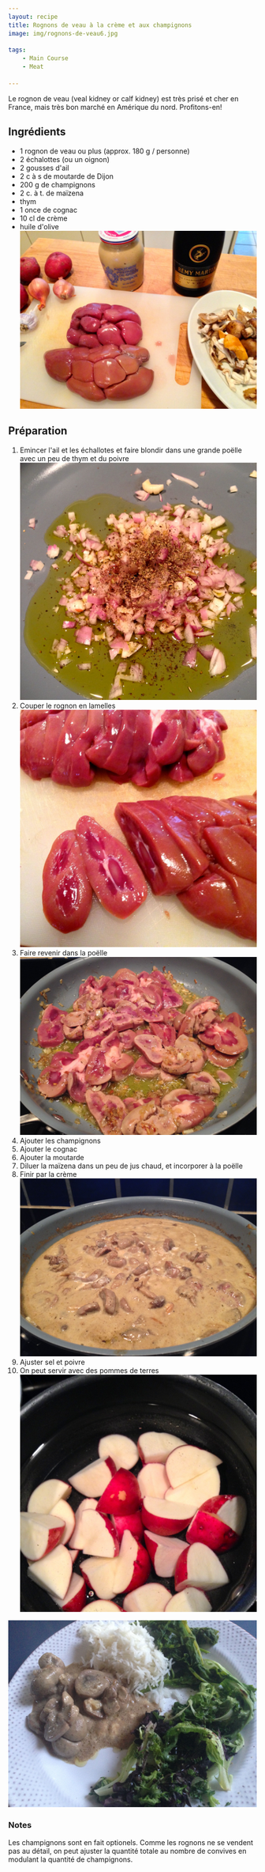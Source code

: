 ```yaml
---
layout: recipe
title: Rognons de veau à la crème et aux champignons
image: img/rognons-de-veau6.jpg

tags:
    - Main Course
    - Meat
    
---
```


Le rognon de veau (veal kidney or calf kidney) est très prisé et cher en France, mais très bon marché en Amérique du nord. Profitons-en!   

## Ingrédients

* 1 rognon de veau ou plus (approx. 180 g / personne)
* 2 échalottes (ou un oignon)
* 2 gousses d'ail
* 2 c à s de moutarde de Dijon
* 200 g de champignons
* 2 c. à t. de maïzena
* thym
* 1 once de cognac
* 10 cl de crème
* huile d'olive   
![image](img/rognons-de-veau1.jpg)

## Préparation

1. Emincer l'ail et les échallotes et faire blondir dans une grande poëlle avec un peu de thym et du poivre   
![image](img/rognons-de-veau3.jpg)
2. Couper le rognon en lamelles    
![image](img/rognons-de-veau2.jpg)
3. Faire revenir dans la poëlle   
![image](img/rognons-de-veau4.jpg)
4. Ajouter les champignons
5. Ajouter le cognac
6. Ajouter la moutarde
7. Diluer la maïzena dans un peu de jus chaud, et incorporer à la poëlle
8. Finir par la crème   
![image](img/rognons-de-veau5.jpg)
9. Ajuster sel et poivre
10. On peut servir avec des pommes de terres   
![image](img/rognons-de-veau7.jpg)

![image](img/rognons5.jpg)

### Notes 

Les champignons sont en fait optionels. Comme les rognons ne se vendent pas au détail, on peut ajuster la quantité totale au nombre de convives en modulant la quantité de champignons. 
